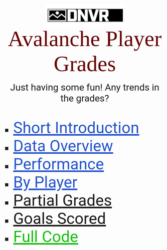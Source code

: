<img src="pics/dnvr.png" id="center">
<p id="title">Avalanche Player Grades</p>
<br>
<p id="desc">Just having some fun! Any trends in the grades?</p>
<br><br>
<ul id="bullet">
  <li id = "list"><a class="link" href="links/intro.html">Short Introduction</a></li>
  <li id = "list"><a class="link" href="links/data_overview.html">Data Overview</a></li>
  <li id = "list"><a class="link" href="links/plus_minus.html">Performance</a></li>
  <li id = "list"><a class="link" href="links/by_player.html">By Player</a></li>
  <li id = "list"><a class="link" href="">Partial Grades</a></li>
  <li id = "list"><a class="link" href="">Goals Scored</a></li>
  <li id = "list"><a class="link_code" href="https://github.com/Roctober92/dnvr_PlayerGrades">Full Code</a></li>
</ul>



<style>
@import url('https://fonts.googleapis.com/css2?family=Bitter:wght@500&display=swap');
@import url('https://fonts.googleapis.com/css2?family=Bitter:wght@500&family=Roboto:wght@500&display=swap');

#title{
  margin: auto;
  text-align: center;
  font-size: 70px;
  color: #660000;
  font-family: 'Bitter', serif;
}

#desc{
  margin: auto;
  text-align: center;
  font-size: 30px;
  font-family: 'Roboto', sans-serif;
}

#center {
  display: block;
  margin-left: auto;
  margin-right: auto;
  width: 50%;
}

#bullet{
  list-style-type: square;
  color: 'black';
}

.link{
  font-size: 50px;
  font-family: 'Roboto', sans-serif;
  color: #2553CC;
}

.link_code{
  font-size: 50px;
  font-family: 'Roboto', sans-serif;
  color: #17BD0F;
}

#list{
  font-size: 30px;
}




</style>
